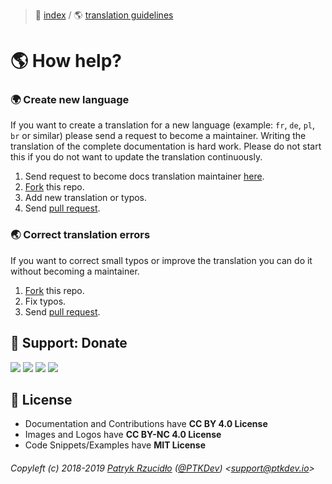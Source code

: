 > 📌 [index](../../../README.md) / 🌎 [translation guidelines](README.md)

# 🌎 How help?

### 🌍 Create new language

If you want to create a translation for a new language (example: `fr`, `de`, `pl`, `br` or similar) please send a request to become a maintainer. Writing the translation of the complete documentation is hard work. Please do not start this if you do not want to update the translation continuously.

1. Send request to become docs translation maintainer [here](https://github.com/social-manager-tools/socialmanagertools-docs/issues/new/choose).
2. [Fork](https://github.com/social-manager-tools/socialmanagertools-docs/fork) this repo.
3. Add new translation or typos.
4. Send [pull request](https://github.com/social-manager-tools/socialmanagertools-docs/pulls).

### 🌏 Correct translation errors
If you want to correct small typos or improve the translation you can do it without becoming a maintainer.

1. [Fork](https://github.com/social-manager-tools/socialmanagertools-docs/fork) this repo.
2. Fix typos.
3. Send [pull request](https://github.com/social-manager-tools/socialmanagertools-docs/pulls).


## 🎁 Support: Donate
[![](https://img.shields.io/badge/donate-paypal-005EA6.svg)](http://paypal.ptkdev.io) [![](https://img.shields.io/badge/donate-patreon-F87668.svg)](http://patreon.ptkdev.io) [![](https://img.shields.io/badge/donate-opencollective-5DA4F9.svg)](http://opencollective.ptkdev.io) [![](https://img.shields.io/badge/buy%20me-coffee-4B788C.svg)](http://coffee.ptkdev.io)

## 💫 License
* Documentation and Contributions have **CC BY 4.0 License**
* Images and Logos have **CC BY-NC 4.0 License**
* Code Snippets/Examples have **MIT License**

###### Copyleft (c) 2018-2019 [Patryk Rzucidło](https://ptk.dev) ([@PTKDev](https://twitter.com/ptkdev)) <[support@ptkdev.io](mailto:support@ptkdev.io)>